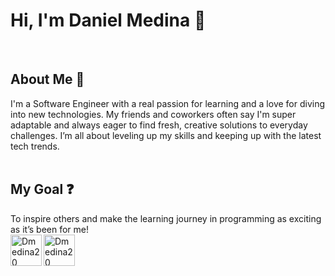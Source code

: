 <h1>Hi, I'm Daniel Medina 👋</h1>


 
<br/>
<h2>About Me 🎩</h2>
I'm a Software Engineer with a real passion for learning and a love for diving into new technologies. My friends and coworkers often say I'm super adaptable and always eager to find fresh, creative solutions to everyday challenges. I’m all about leveling up my skills and keeping up with the latest tech trends. 
<br/>
<br/>
<h2>My Goal ❓</h2>
To inspire others and make the learning journey in programming as exciting as it’s been for me!
<br/>
<a href="https://www.linkedin.com/in/dannymedina007/" target="_blank" >
    <img align ="left" alt="Dmedina20 LinkedIN" width="50px" src ="https://img.icons8.com/?size=256&id=13930&format=png" />
</a>
  <a href="https://groupme.com/contact/118236846/aZTMM6Z8" target="_blank" >
    <img align ="left" alt="Dmedina20 GroupMe" width="50px" src ="https://img.icons8.com/?size=256&id=6Ckr1k4WdDNB&format=png" />
</a>
<br/>











 






